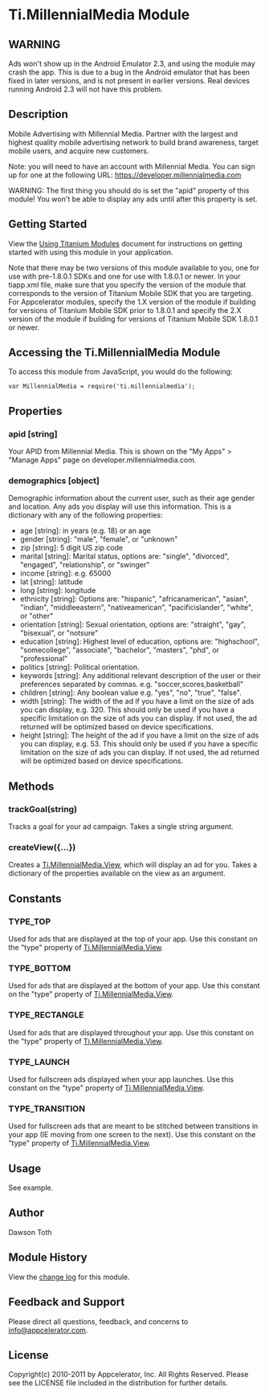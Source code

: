 # Ti.MillennialMedia Module

## WARNING

Ads won't show up in the Android Emulator 2.3, and using the module may crash the app. This is due to a bug in the
Android emulator that has been fixed in later versions, and is not present in earlier versions. Real devices running
Android 2.3 will not have this problem.

## Description

Mobile Advertising with Millennial Media. Partner with the largest and highest quality mobile advertising network to
build brand awareness, target mobile users, and acquire new customers.

Note: you will need to have an account with Millennial Media. You can sign up for one at the following URL:
	https://developer.millennialmedia.com

WARNING: The first thing you should do is set the "apid" property of this module! You won't be able to display any ads
until after this property is set.

## Getting Started

View the [Using Titanium Modules](https://wiki.appcelerator.org/display/tis/Using+Titanium+Modules) document for instructions on getting
started with using this module in your application.

Note that there may be two versions of this module available to you, one for use with pre-1.8.0.1 SDKs and one for use with 1.8.0.1 or newer.
In your tiapp.xml file, make sure that you specify the version of the module that corresponds to the version of Titanium Mobile SDK that you are targeting.
For Appcelerator modules, specify the 1.X version of the module if building for versions of Titanium Mobile SDK prior to 1.8.0.1 and specify the 2.X version of the module if
building for versions of Titanium Mobile SDK 1.8.0.1 or newer.

## Accessing the Ti.MillennialMedia Module

To access this module from JavaScript, you would do the following:

	var MillennialMedia = require('ti.millennialmedia');

## Properties

### apid [string]
Your APID from Millennial Media. This is shown on the "My Apps" > "Manage Apps" page on developer.millennialmedia.com.

### demographics [object]
Demographic information about the current user, such as their age gender and location. Any ads you display will use
this information. This is a dictionary with any of the following properties:

* age [string]: in years (e.g. 18) or an age
* gender [string]: "male", "female", or "unknown"
* zip [string]: 5 digit US zip code
* marital [string]: Marital status, options are: "single", "divorced", "engaged", "relationship", or "swinger"
* income [string]: e.g. 65000
* lat [string]: latitude
* long [string]: longitude
* ethnicity [string]: Options are: "hispanic", "africanamerican", "asian", "indian", "middleeastern", "nativeamerican", "pacificislander", "white", or "other"
* orientation [string]: Sexual orientation, options are: "straight", "gay", "bisexual", or "notsure"
* education [string]: Highest level of education, options are: "highschool", "somecollege", "associate", "bachelor", "masters", "phd", or "professional"
* politics [string]: Political orientation.
* keywords [string]: Any additional relevant description of the user or their preferences separated by commas. e.g. "soccer,scores,basketball"
* children [string]: Any boolean value e.g. "yes", "no", "true", "false".
* width [string]: The width of the ad if you have a limit on the size of ads you can display, e.g. 320. This should only be used if you have a specific limitation on the size of ads you can display. If not used, the ad returned will be optimized based on device specifications.
* height [string]: The height of the ad if you have a limit on the size of ads you can display, e.g. 53. This should only be used if you have a specific limitation on the size of ads you can display. If not used, the ad returned will be optimized based on device specifications.

## Methods

### trackGoal(string)
Tracks a goal for your ad campaign. Takes a single string argument.

### createView({...})
Creates a [Ti.MillennialMedia.View][], which will display an ad for you. Takes a dictionary of the properties available
on the view as an argument.

## Constants

### TYPE_TOP
Used for ads that are displayed at the top of your app. Use this constant on the "type"
property of [Ti.MillennialMedia.View][].

### TYPE_BOTTOM
Used for ads that are displayed at the bottom of your app. Use this constant on the "type"
property of [Ti.MillennialMedia.View][].

### TYPE_RECTANGLE
Used for ads that are displayed throughout your app. Use this constant on the "type"
property of [Ti.MillennialMedia.View][].

### TYPE_LAUNCH
Used for fullscreen ads displayed when your app launches. Use this constant on the "type"
property of [Ti.MillennialMedia.View][].

### TYPE_TRANSITION
Used for fullscreen ads that are meant to be stitched between transitions in your app
(IE moving from one screen to the next). Use this constant on the "type" property
of [Ti.MillennialMedia.View][].

## Usage
See example.

## Author
Dawson Toth

## Module History

View the [change log](changelog.html) for this module.

## Feedback and Support
Please direct all questions, feedback, and concerns to [info@appcelerator.com](mailto:info@appcelerator.com?subject=iOS%20MillennialMedia%20Module).

## License
Copyright(c) 2010-2011 by Appcelerator, Inc. All Rights Reserved. Please see the LICENSE file included in the distribution for further details.

[Ti.MillennialMedia.View]: view.html